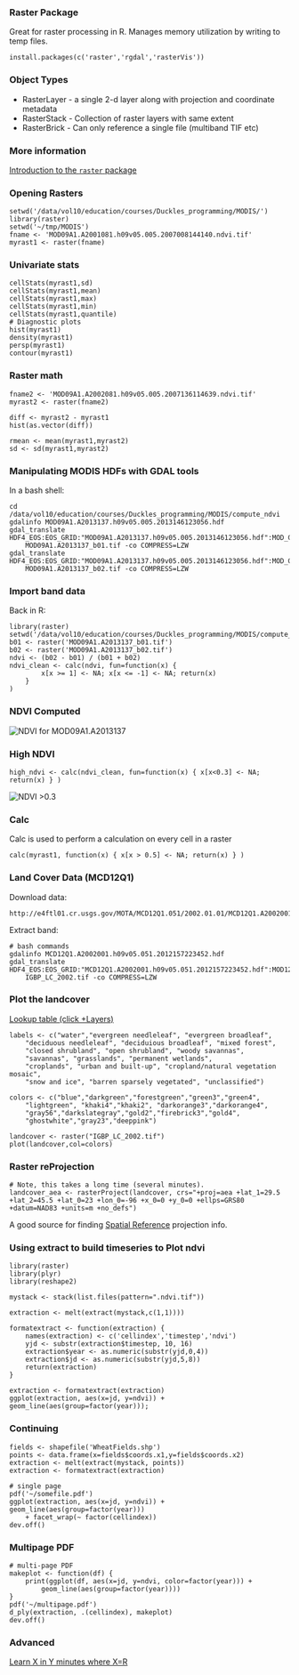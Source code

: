 




### Raster Package

Great for raster processing in R.  Manages memory utilization by writing to temp files.

    install.packages(c('raster','rgdal','rasterVis'))

### Object Types

* RasterLayer - a single 2-d layer along with projection and coordinate metadata
* RasterStack - Collection of raster layers with same extent
* RasterBrick - Can only reference a single file (multiband TIF etc)

### More information

[Introduction to the `raster` package](http://cran.r-project.org/web/packages/raster/vignettes/Raster.pdf)

### Opening Rasters

    setwd('/data/vol10/education/courses/Duckles_programming/MODIS/')
    library(raster)
    setwd('~/tmp/MODIS')
    fname <- 'MOD09A1.A2001081.h09v05.005.2007008144140.ndvi.tif'
    myrast1 <- raster(fname)

### Univariate stats

    cellStats(myrast1,sd)
    cellStats(myrast1,mean)
    cellStats(myrast1,max)
    cellStats(myrast1,min)
    cellStats(myrast1,quantile)
    # Diagnostic plots
    hist(myrast1)
    density(myrast1)
    persp(myrast1)
    contour(myrast1)


### Raster math

    fname2 <- 'MOD09A1.A2002081.h09v05.005.2007136114639.ndvi.tif'
    myrast2 <- raster(fname2)

    diff <- myrast2 - myrast1
    hist(as.vector(diff))

    rmean <- mean(myrast1,myrast2)
    sd <- sd(myrast1,myrast2)


### Manipulating MODIS HDFs with GDAL tools

In a bash shell:
    
    cd /data/vol10/education/courses/Duckles_programming/MODIS/compute_ndvi
    gdalinfo MOD09A1.A2013137.h09v05.005.2013146123056.hdf
    gdal_translate HDF4_EOS:EOS_GRID:"MOD09A1.A2013137.h09v05.005.2013146123056.hdf":MOD_Grid_500m_Surface_Reflectance:sur_refl_b01\
        MOD09A1.A2013137_b01.tif -co COMPRESS=LZW
    gdal_translate HDF4_EOS:EOS_GRID:"MOD09A1.A2013137.h09v05.005.2013146123056.hdf":MOD_Grid_500m_Surface_Reflectance:sur_refl_b02\
        MOD09A1.A2013137_b02.tif -co COMPRESS=LZW

### Import band data

Back in R:
    
    library(raster)
    setwd('/data/vol10/education/courses/Duckles_programming/MODIS/compute_ndvi')
    b01 <- raster('MOD09A1.A2013137_b01.tif')
    b02 <- raster('MOD09A1.A2013137_b02.tif')
    ndvi <- (b02 - b01) / (b01 + b02)
    ndvi_clean <- calc(ndvi, fun=function(x) { 
            x[x >= 1] <- NA; x[x <= -1] <- NA; return(x)
        }
    )

### NDVI Computed 

![NDVI for MOD09A1.A2013137](./images/ndvi_computed.png)

### High NDVI

    high_ndvi <- calc(ndvi_clean, fun=function(x) { x[x<0.3] <- NA; return(x) } )

![NDVI >0.3](./images/ndvi_gt03.png)

### Calc

Calc is used to perform a calculation on every cell in a raster

    calc(myrast1, function(x) { x[x > 0.5] <- NA; return(x) } )




### Land Cover Data (MCD12Q1)

Download data:

    http://e4ftl01.cr.usgs.gov/MOTA/MCD12Q1.051/2002.01.01/MCD12Q1.A2002001.h09v05.051.2012157223452.hdf

Extract band:
    
    # bash commands 
    gdalinfo MCD12Q1.A2002001.h09v05.051.2012157223452.hdf
    gdal_translate HDF4_EOS:EOS_GRID:"MCD12Q1.A2002001.h09v05.051.2012157223452.hdf":MOD12Q1:Land_Cover_Type_1\
        IGBP_LC_2002.tif -co COMPRESS=LZW



### Plot the landcover

[Lookup table (click +Layers)](https://lpdaac.usgs.gov/products/modis_products_table/mcd12q1)

    labels <- c("water","evergreen needleleaf", "evergreen broadleaf", 
        "deciduous needleleaf", "deciduious broadleaf", "mixed forest",
        "closed shrubland", "open shrubland", "woody savannas",
        "savannas", "grasslands", "permanent wetlands",
        "croplands", "urban and built-up", "cropland/natural vegetation mosaic",
        "snow and ice", "barren sparsely vegetated", "unclassified")

    colors <- c("blue","darkgreen","forestgreen","green3","green4",
        "lightgreen", "khaki4","khaki2", "darkorange3","darkorange4",
        "gray56","darkslategray","gold2","firebrick3","gold4",
        "ghostwhite","gray23","deeppink")
    
    landcover <- raster("IGBP_LC_2002.tif")
    plot(landcover,col=colors)


### Raster reProjection

    # Note, this takes a long time (several minutes).
    landcover_aea <- rasterProject(landcover, crs="+proj=aea +lat_1=29.5 +lat_2=45.5 +lat_0=23 +lon_0=-96 +x_0=0 +y_0=0 +ellps=GRS80 +datum=NAD83 +units=m +no_defs")

A good source for finding [Spatial Reference](spatialreference.org) projection info.


### Using extract to build timeseries to Plot ndvi
    library(raster)
    library(plyr)
    library(reshape2)

    mystack <- stack(list.files(pattern=".ndvi.tif"))
    
    extraction <- melt(extract(mystack,c(1,1))))

    formatextract <- function(extraction) { 
        names(extraction) <- c('cellindex','timestep','ndvi')
        yjd <- substr(extraction$timestep, 10, 16)
        extraction$year <- as.numeric(substr(yjd,0,4))
        extraction$jd <- as.numeric(substr(yjd,5,8))
        return(extraction)
    }

    extraction <- formatextract(extraction)
    ggplot(extraction, aes(x=jd, y=ndvi)) + geom_line(aes(group=factor(year)));


### Continuing

    fields <- shapefile('WheatFields.shp')
    points <- data.frame(x=fields$coords.x1,y=fields$coords.x2)
    extraction <- melt(extract(mystack, points))
    extraction <- formatextract(extraction)

    # single page
    pdf('~/somefile.pdf')
    ggplot(extraction, aes(x=jd, y=ndvi)) + geom_line(aes(group=factor(year))) 
        + facet_wrap(~ factor(cellindex))
    dev.off()

### Multipage PDF

    # multi-page PDF
    makeplot <- function(df) { 
        print(ggplot(df, aes(x=jd, y=ndvi, color=factor(year))) +
            geom_line(aes(group=factor(year))))
    }
    pdf('~/multipage.pdf')
    d_ply(extraction, .(cellindex), makeplot)
    dev.off()


### Advanced 
[Learn X in Y minutes where X=R](Lhttp://learnxinyminutes.com/docs/r) 








